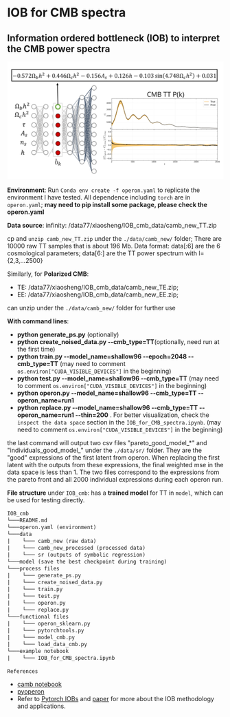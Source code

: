 # IOB for CMB spectra
Information ordered bottleneck (IOB) to interpret the CMB power spectra
---
<p align = "center">
<img width="600" src="IOB.png"/img>
</p>
<p align = "center">
</p>

**Environment**: Run `Conda env create -f operon.yaml` to replicate the environment I have tested. All dependence including `torch` are in `operon.yaml`; **may need to pip install some package, please check the operon.yaml**

**Data source**: infinity: /data77/xiaosheng/IOB_cmb_data/camb_new_TT.zip 

 cp and `unzip camb_new_TT.zip` under the `./data/camb_new/` folder; There are 10000 raw TT samples that is about 196 Mb. Data format: data[:6] are the 6 cosmological parameters; data[6:] are the TT power spectrum with l={2,3,...2500}
 
Similarly, for **Polarized CMB**:

- TE: /data77/xiaosheng/IOB_cmb_data/camb_new_TE.zip;
- EE: /data77/xiaosheng/IOB_cmb_data/camb_new_EE.zip;

can unzip under the `./data/camb_new/` folder for further use

**With command lines**:

- **python generate_ps.py** (optionally)
- **python create_noised_data.py --cmb_type=TT**(optionally, need run at the first time)
- **python train.py --model_name=shallow96 --epoch=2048 --cmb_type=TT** (may need to comment `os.environ["CUDA_VISIBLE_DEVICES"]` in the beginning)
- **python test.py --model_name=shallow96 --cmb_type=TT** (may need to comment `os.environ["CUDA_VISIBLE_DEVICES"]` in the beginning)
- **python operon.py --model_name=shallow96 --cmb_type=TT --operon_name=run1**
- **python replace.py --model_name=shallow96 --cmb_type=TT --operon_name=run1 --thin=200** . For better visualization, check the `inspect the data space` section in the `IOB_for_CMB_spectra.ipynb`. (may need to comment `os.environ["CUDA_VISIBLE_DEVICES"]` in the beginning)

the last command will output two csv files "pareto\_good\_model\_\*" and "individuals\_good_model\_" under the `./data/sr/` folder. They are the "good" expressions of the first latent from operon. When replacing the first latent with the outputs from these expressions, the final weighted mse in the data space is less than 1. The two files correspond to the expressions from the pareto front and all 2000 individual expressions during each operon run.

**File structure** under `IOB_cmb`: has a **trained model** for TT in `model`, which can be used for testing directly.
```
IOB_cmb
└───README.md
└───operon.yaml (environment)
└───data
|    └─── camb_new (raw data)
|    └─── camb_new_processed (processed data)
|    └─── sr (outputs of symbolic regression)
└───model (save the best checkpoint during training) 
└───process files
|    └─── generate_ps.py
|    └─── create_noised_data.py
|    └─── train.py
|    └─── test.py
|    └─── operon.py
|    └─── replace.py   
└───functional files
|    └─── operon_sklearn.py
|    └─── pytorchtools.py
|    └─── model_cmb.py
|    └─── load_data_cmb.py
└───example notebook
|    └─── IOB_for_CMB_spectra.ipynb
```

`References`
- [camb notebook](https://camb.readthedocs.io/en/latest/CAMBdemo.html)
- [pyoperon](https://github.com/heal-research/pyoperon)
- Refer to [Pytorch IOBs](https://github.com/maho3/pytorch-iobs) and [paper](https://arxiv.org/abs/2305.11213) for more about the IOB methodology and applications.
